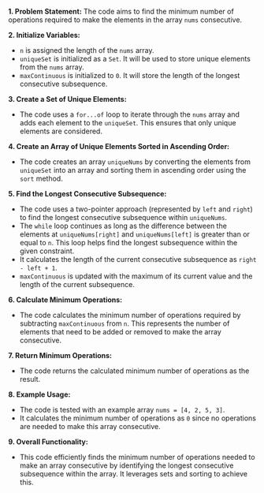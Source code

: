 **1. Problem Statement:**
The code aims to find the minimum number of operations required to make the elements in the array `nums` consecutive.

**2. Initialize Variables:**

- `n` is assigned the length of the `nums` array.
- `uniqueSet` is initialized as a `Set`. It will be used to store unique elements from the `nums` array.
- `maxContinuous` is initialized to `0`. It will store the length of the longest consecutive subsequence.

**3. Create a Set of Unique Elements:**

- The code uses a `for...of` loop to iterate through the `nums` array and adds each element to the `uniqueSet`. This ensures that only unique elements are considered.

**4. Create an Array of Unique Elements Sorted in Ascending Order:**

- The code creates an array `uniqueNums` by converting the elements from `uniqueSet` into an array and sorting them in ascending order using the `sort` method.

**5. Find the Longest Consecutive Subsequence:**

- The code uses a two-pointer approach (represented by `left` and `right`) to find the longest consecutive subsequence within `uniqueNums`.
- The `while` loop continues as long as the difference between the elements at `uniqueNums[right]` and `uniqueNums[left]` is greater than or equal to `n`. This loop helps find the longest subsequence within the given constraint.
- It calculates the length of the current consecutive subsequence as `right - left + 1`.
- `maxContinuous` is updated with the maximum of its current value and the length of the current subsequence.

**6. Calculate Minimum Operations:**

- The code calculates the minimum number of operations required by subtracting `maxContinuous` from `n`. This represents the number of elements that need to be added or removed to make the array consecutive.

**7. Return Minimum Operations:**

- The code returns the calculated minimum number of operations as the result.

**8. Example Usage:**

- The code is tested with an example array `nums = [4, 2, 5, 3]`.
- It calculates the minimum number of operations as `0` since no operations are needed to make this array consecutive.

**9. Overall Functionality:**

- This code efficiently finds the minimum number of operations needed to make an array consecutive by identifying the longest consecutive subsequence within the array. It leverages sets and sorting to achieve this.
